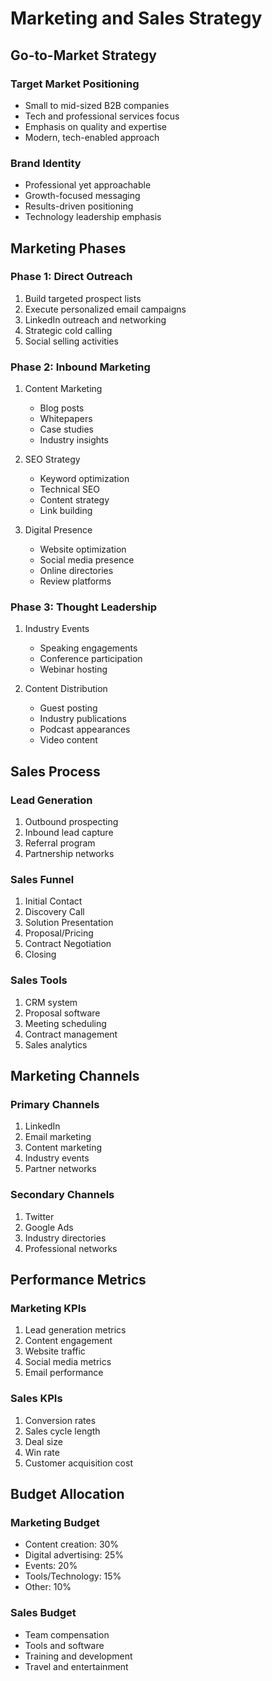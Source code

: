 # Marketing and Sales Strategy

## Go-to-Market Strategy

### Target Market Positioning
- Small to mid-sized B2B companies
- Tech and professional services focus
- Emphasis on quality and expertise
- Modern, tech-enabled approach

### Brand Identity
- Professional yet approachable
- Growth-focused messaging
- Results-driven positioning
- Technology leadership emphasis

## Marketing Phases

### Phase 1: Direct Outreach
1. Build targeted prospect lists
2. Execute personalized email campaigns
3. LinkedIn outreach and networking
4. Strategic cold calling
5. Social selling activities

### Phase 2: Inbound Marketing
1. Content Marketing
   - Blog posts
   - Whitepapers
   - Case studies
   - Industry insights

2. SEO Strategy
   - Keyword optimization
   - Technical SEO
   - Content strategy
   - Link building

3. Digital Presence
   - Website optimization
   - Social media presence
   - Online directories
   - Review platforms

### Phase 3: Thought Leadership
1. Industry Events
   - Speaking engagements
   - Conference participation
   - Webinar hosting

2. Content Distribution
   - Guest posting
   - Industry publications
   - Podcast appearances
   - Video content

## Sales Process

### Lead Generation
1. Outbound prospecting
2. Inbound lead capture
3. Referral program
4. Partnership networks

### Sales Funnel
1. Initial Contact
2. Discovery Call
3. Solution Presentation
4. Proposal/Pricing
5. Contract Negotiation
6. Closing

### Sales Tools
1. CRM system
2. Proposal software
3. Meeting scheduling
4. Contract management
5. Sales analytics

## Marketing Channels

### Primary Channels
1. LinkedIn
2. Email marketing
3. Content marketing
4. Industry events
5. Partner networks

### Secondary Channels
1. Twitter
2. Google Ads
3. Industry directories
4. Professional networks

## Performance Metrics

### Marketing KPIs
1. Lead generation metrics
2. Content engagement
3. Website traffic
4. Social media metrics
5. Email performance

### Sales KPIs
1. Conversion rates
2. Sales cycle length
3. Deal size
4. Win rate
5. Customer acquisition cost

## Budget Allocation

### Marketing Budget
- Content creation: 30%
- Digital advertising: 25%
- Events: 20%
- Tools/Technology: 15%
- Other: 10%

### Sales Budget
- Team compensation
- Tools and software
- Training and development
- Travel and entertainment 